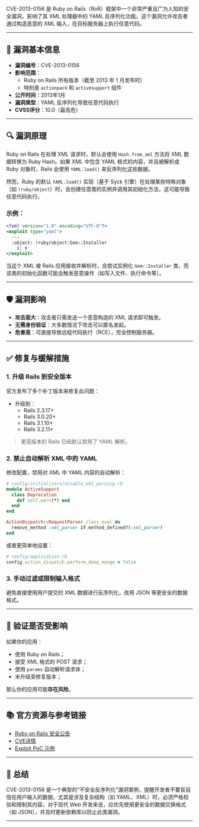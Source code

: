 CVE-2013-0156 是 Ruby on Rails（RoR）框架中一个非常严重且广为人知的安全漏洞，影响了其 XML 处理器中的 YAML 反序列化功能。这个漏洞允许攻击者通过构造恶意的 XML 输入，在目标服务器上执行任意代码。

---

## 📌 漏洞基本信息

- **漏洞编号**：CVE-2013-0156
- **影响范围**：
  - Ruby on Rails 所有版本（截至 2013 年 1 月发布时）
  - 特别是 `actionpack` 和 `activesupport` 组件
- **公开时间**：2013年1月
- **漏洞类型**：YAML 反序列化导致任意代码执行
- **CVSS评分**：10.0（最高危）

---

## 🔍 漏洞原理

Ruby on Rails 在处理 XML 请求时，默认会使用 `Hash.from_xml` 方法将 XML 数据转换为 Ruby Hash。如果 XML 中包含 YAML 格式的内容，并且被解析成 Ruby 对象时，Rails 会使用 `YAML.load()` 来反序列化这些数据。

然而，Ruby 的默认 `YAML.load()` 实现（基于 Syck 引擎）在处理某些特殊对象（如 `!ruby/object`）时，会创建任意类的实例并调用其初始化方法，这可能导致任意代码执行。

### 示例：

```xml
<?xml version="1.0" encoding="UTF-8"?>
<exploit type="yaml">
  ---
  :object: !ruby/object:Gem::Installer
    i: x
</exploit>
```

当这个 XML 被 Rails 应用接收并解析时，会尝试实例化 `Gem::Installer` 类，而该类的初始化函数可能会触发恶意操作（如写入文件、执行命令等）。

---

## 🛡️ 漏洞影响

- **攻击面大**：攻击者只需发送一个恶意构造的 XML 请求即可触发。
- **无需身份验证**：大多数情况下攻击可以匿名发起。
- **危害高**：可直接导致远程代码执行（RCE），完全控制服务器。

---

## ✅ 修复与缓解措施

### 1. **升级 Rails 到安全版本**

官方发布了多个补丁版本来修复此问题：

- 升级到：
  - Rails 2.3.17+
  - Rails 3.0.20+
  - Rails 3.1.10+
  - Rails 3.2.11+

> 更高版本的 Rails 已经默认禁用了 YAML 解析。

### 2. **禁止自动解析 XML 中的 YAML**

修改配置，禁用对 XML 中 YAML 内容的自动解析：

```ruby
# config/initializers/disable_xml_parsing.rb
module ActiveSupport
  class Deprecation
    def self.warn(*) end
  end
end

ActionDispatch::RequestParser.class_eval do
  remove_method :xml_parser if method_defined?(:xml_parser)
end
```

或者更简单地设置：

```ruby
# config/application.rb
config.action_dispatch.perform_deep_munge = false
```

### 3. **手动过滤或限制输入格式**

避免直接使用用户提交的 XML 数据进行反序列化，改用 JSON 等更安全的数据格式。

---

## 🧪 验证是否受影响

如果你的应用：

- 使用 Ruby on Rails；
- 接受 XML 格式的 POST 请求；
- 使用 `params` 自动解析请求体；
- 未升级至修复版本；

那么你的应用可能**存在风险**。

---

## 📚 官方资源与参考链接

- [Ruby on Rails 安全公告](https://groups.google.com/forum/?fromgroups#!topic/rubyonrails-security/UuAVpzDsE4o)
- [CVE详情](https://nvd.nist.gov/vuln/detail/CVE-2013-0156)
- [Exploit PoC 示例](https://www.exploit-db.com/exploits/24112)

---

## 🧠 总结

CVE-2013-0156 是一个典型的“不安全反序列化”漏洞案例，提醒开发者不要盲目信任用户输入的数据，尤其是涉及复杂结构（如 YAML、XML）时，必须严格校验和限制其内容。对于现代 Web 开发来说，应优先使用更安全的数据交换格式（如 JSON），并及时更新依赖库以防止此类漏洞。

---
